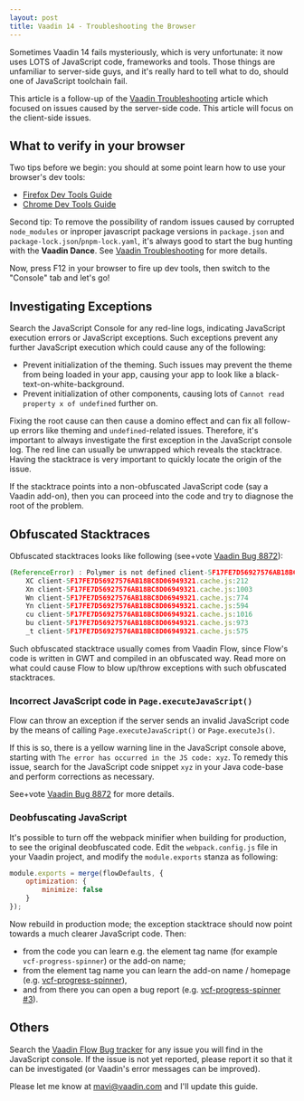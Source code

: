 ```yaml
---
layout: post
title: Vaadin 14 - Troubleshooting the Browser
---
```


Sometimes Vaadin 14 fails mysteriously, which is very unfortunate: it now uses
LOTS of JavaScript code, frameworks and tools. Those things are unfamiliar to server-side
guys, and it's really hard to tell what to do, should one of JavaScript toolchain fail.

This article is a follow-up of the [Vaadin Troubleshooting](../Vaadin-troubleshooting/) article
which focused on issues caused by the server-side code. This article will focus
on the client-side issues.

## What to verify in your browser

Two tips before we begin: you should at some point learn how to use your browser's dev tools:

* [Firefox Dev Tools Guide](https://developer.mozilla.org/en-US/docs/Tools)
* [Chrome Dev Tools Guide](https://developers.google.com/web/tools/chrome-devtools)

Second tip: To remove the possibility of random issues caused by corrupted `node_modules`
or inproper javascript package versions in `package.json` and `package-lock.json`/`pnpm-lock.yaml`,
it's always good to start the bug hunting with the **Vaadin Dance**. See
[Vaadin Troubleshooting](../Vaadin-troubleshooting/) for more details.

Now, press F12 in your browser to fire up dev tools, then switch to the "Console"
tab and let's go!

## Investigating Exceptions

Search the JavaScript Console for any
red-line logs, indicating JavaScript execution errors or JavaScript exceptions.
Such exceptions prevent any further JavaScript execution which could cause any
of the following:

* Prevent initialization of the theming. Such issues may prevent
  the theme from being loaded in your app, causing your app to look like a
  black-text-on-white-background.
* Prevent initialization of other components, causing lots of
  `Cannot read property x of undefined` further on.

Fixing the root cause can then cause a domino effect and can fix all follow-up errors
like theming and `undefined`-related issues. Therefore, it's important to always investigate the
first exception in the JavaScript console log. The red line can usually be unwrapped
which reveals the stacktrace. Having the stacktrace is very important to quickly locate the
origin of the issue.

If the stacktrace points into a non-obfuscated JavaScript code (say a Vaadin add-on), then you can
proceed into the code and try to diagnose the root of the problem.

## Obfuscated Stacktraces

Obfuscated stacktraces looks like following (see+vote [Vaadin Bug 8872](https://github.com/vaadin/flow/issues/8872)):

```js
(ReferenceError) : Polymer is not defined client-5F17FE7D56927576AB18BC8D06949321.cache.js:212:20
    XC client-5F17FE7D56927576AB18BC8D06949321.cache.js:212
    Xn client-5F17FE7D56927576AB18BC8D06949321.cache.js:1003
    Wn client-5F17FE7D56927576AB18BC8D06949321.cache.js:774
    Yn client-5F17FE7D56927576AB18BC8D06949321.cache.js:594
    cu client-5F17FE7D56927576AB18BC8D06949321.cache.js:1016
    bu client-5F17FE7D56927576AB18BC8D06949321.cache.js:973
    _t client-5F17FE7D56927576AB18BC8D06949321.cache.js:575
```

Such obfuscated stacktrace usually comes from Vaadin Flow, since Flow's code is written
in GWT and compiled in an obfuscated way. Read more on what could cause Flow to
blow up/throw exceptions with such obfuscated stacktraces.

### Incorrect JavaScript code in `Page.executeJavaScript()`

Flow can throw an exception if the server sends an invalid JavaScript code by the means of calling
`Page.executeJavaScript()` or `Page.executeJs()`.

If this is so, there is a yellow warning line in the JavaScript console above,
starting with `The error has occurred in the JS code: xyz`. To remedy this issue,
search for the JavaScript code snippet `xyz` in your Java code-base and perform
corrections as necessary.

See+vote [Vaadin Bug 8872](https://github.com/vaadin/flow/issues/8872) for more details.

### Deobfuscating JavaScript

It's possible to turn off the webpack minifier when building for production, to see the original deobfuscated code.
Edit the `webpack.config.js` file in your Vaadin project, and modify the `module.exports` stanza
as following:

```js
module.exports = merge(flowDefaults, {
    optimization: {
        minimize: false
    }
});
```

Now rebuild in production mode; the exception stacktrace should now point towards a much
clearer JavaScript code. Then:
 
* from the code you can learn e.g. the element tag name (for example `vcf-progress-spinner`) or the add-on name;
* from the element tag name you can learn the add-on name / homepage (e.g. [vcf-progress-spinner](https://github.com/vaadin-component-factory/vcf-progress-spinner)),
* and from there you can open a bug report (e.g. [vcf-progress-spinner #3](https://github.com/vaadin-component-factory/vcf-progress-spinner/issues/3)).

## Others

Search the [Vaadin Flow Bug tracker](https://github.com/vaadin/flow/issues) for
any issue you will find in the JavaScript console. If the issue is not yet reported,
please report it so that it can be investigated (or Vaadin's error messages can be improved).

Please let me know at mavi@vaadin.com and I'll update this guide.
